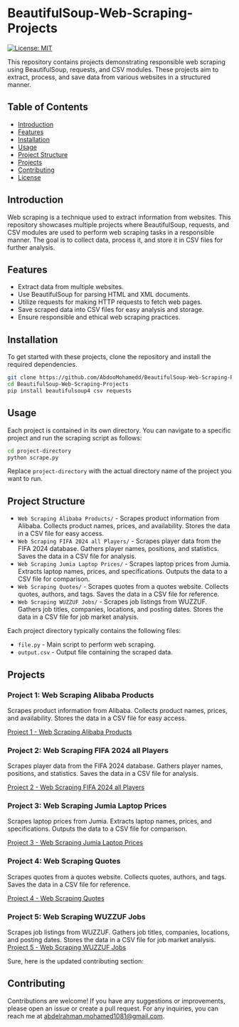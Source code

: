 # BeautifulSoup-Web-Scraping-Projects

[![License: MIT](https://img.shields.io/badge/License-MIT-yellow.svg)](https://opensource.org/licenses/MIT)

This repository contains projects demonstrating responsible web scraping using BeautifulSoup, requests, and CSV modules. These projects aim to extract, process, and save data from various websites in a structured manner.

## Table of Contents

- [Introduction](#introduction)
- [Features](#features)
- [Installation](#installation)
- [Usage](#usage)
- [Project Structure](#project-structure)
- [Projects](#projects)
- [Contributing](#contributing)
- [License](#license)

## Introduction

Web scraping is a technique used to extract information from websites. This repository showcases multiple projects where BeautifulSoup, requests, and CSV modules are used to perform web scraping tasks in a responsible manner. The goal is to collect data, process it, and store it in CSV files for further analysis.

## Features

- Extract data from multiple websites.
- Use BeautifulSoup for parsing HTML and XML documents.
- Utilize requests for making HTTP requests to fetch web pages.
- Save scraped data into CSV files for easy analysis and storage.
- Ensure responsible and ethical web scraping practices.

## Installation

To get started with these projects, clone the repository and install the required dependencies.

```bash
git clone https://github.com/AbdooMohamedd/BeautifulSoup-Web-Scraping-Projects.git
cd BeautifulSoup-Web-Scraping-Projects
pip install beautifulsoup4 csv requests 
```

## Usage

Each project is contained in its own directory. You can navigate to a specific project and run the scraping script as follows:

```bash
cd project-directory
python scrape.py
```

Replace `project-directory` with the actual directory name of the project you want to run.

## Project Structure

- `Web Scraping Alibaba Products/` - Scrapes product information from Alibaba. Collects product names, prices, and availability. Stores the data in a CSV file for easy access.
- `Web Scraping FIFA 2024 all Players/` - Scrapes player data from the FIFA 2024 database. Gathers player names, positions, and statistics. Saves the data in a CSV file for analysis.
- `Web Scraping Jumia Laptop Prices/` - Scrapes laptop prices from Jumia. Extracts laptop names, prices, and specifications. Outputs the data to a CSV file for comparison.
- `Web Scraping Quotes/` - Scrapes quotes from a quotes website. Collects quotes, authors, and tags. Saves the data in a CSV file for reference.
- `Web Scraping WUZZUF Jobs/` - Scrapes job listings from WUZZUF. Gathers job titles, companies, locations, and posting dates. Stores the data in a CSV file for job market analysis.

Each project directory typically contains the following files:

- `file.py` - Main script to perform web scraping.
- `output.csv` - Output file containing the scraped data.

## Projects

### Project 1: Web Scraping Alibaba Products

Scrapes product information from Alibaba. Collects product names, prices, and availability. Stores the data in a CSV file for easy access.
      
[Project 1 - Web Scraping Alibaba Products](https://github.com/AbdooMohamedd/BeautifulSoup-Web-Scraping-Projects/tree/main/Web%20Scraping%20Alibaba%20Products)

### Project 2: Web Scraping FIFA 2024 all Players

Scrapes player data from the FIFA 2024 database. Gathers player names, positions, and statistics. Saves the data in a CSV file for analysis.
   
  [Project 2 - Web Scraping FIFA 2024 all Players](https://github.com/AbdooMohamedd/BeautifulSoup-Web-Scraping-Projects/tree/main/Web%20Scraping%20FIFA%202024%20all%20Players)

### Project 3: Web Scraping Jumia Laptop Prices

Scrapes laptop prices from Jumia. Extracts laptop names, prices, and specifications. Outputs the data to a CSV file for comparison.
  
   [Project 3 - Web Scraping Jumia Laptop Prices](https://github.com/AbdooMohamedd/BeautifulSoup-Web-Scraping-Projects/tree/main/Web%20Scraping%20Jumia%20Laptop%20Prices)

### Project 4: Web Scraping Quotes

Scrapes quotes from a quotes website. Collects quotes, authors, and tags. Saves the data in a CSV file for reference.
 
[Project 4 - Web Scraping Quotes](https://github.com/AbdooMohamedd/BeautifulSoup-Web-Scraping-Projects/tree/main/Web%20Scraping%20Quotes)

### Project 5: Web Scraping WUZZUF Jobs

Scrapes job listings from WUZZUF. Gathers job titles, companies, locations, and posting dates. Stores the data in a CSV file for job market analysis.                      
     [Project 5 - Web Scraping WUZZUF Jobs](https://github.com/AbdooMohamedd/BeautifulSoup-Web-Scraping-Projects/tree/main/Web%20Scraping%20WUZZUF%20Jobs)

Sure, here is the updated contributing section:

## Contributing

Contributions are welcome! If you have any suggestions or improvements, please open an issue or create a pull request. For any inquiries, you can reach me at abdelrahman.mohamed1081@gmail.com.
